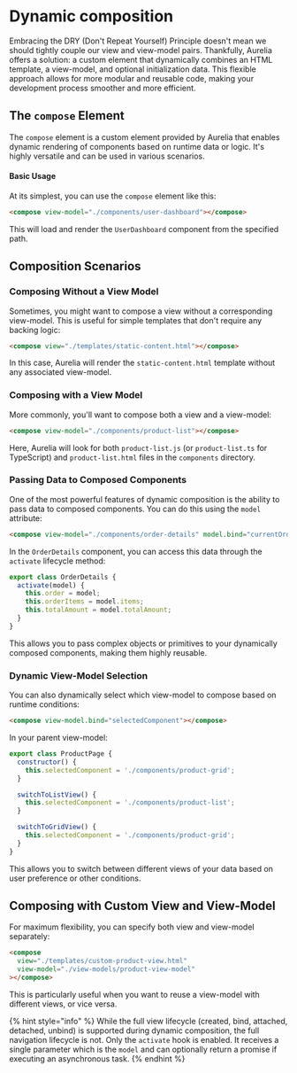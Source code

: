 # Dynamic composition

Embracing the DRY (Don't Repeat Yourself) Principle doesn't mean we should tightly couple our view and view-model pairs. Thankfully, Aurelia offers a solution: a custom element that dynamically combines an HTML template, a view-model, and optional initialization data. This flexible approach allows for more modular and reusable code, making your development process smoother and more efficient.

## The `compose` Element

The `compose` element is a custom element provided by Aurelia that enables dynamic rendering of components based on runtime data or logic. It's highly versatile and can be used in various scenarios.

#### Basic Usage

At its simplest, you can use the `compose` element like this:

```html
<compose view-model="./components/user-dashboard"></compose>
```

This will load and render the `UserDashboard` component from the specified path.

## Composition Scenarios

### Composing Without a View Model

Sometimes, you might want to compose a view without a corresponding view-model. This is useful for simple templates that don't require any backing logic:

```html
<compose view="./templates/static-content.html"></compose>
```

In this case, Aurelia will render the `static-content.html` template without any associated view-model.

### Composing with a View Model

More commonly, you'll want to compose both a view and a view-model:

```html
<compose view-model="./components/product-list"></compose>
```

Here, Aurelia will look for both `product-list.js` (or `product-list.ts` for TypeScript) and `product-list.html` files in the `components` directory.

### Passing Data to Composed Components

One of the most powerful features of dynamic composition is the ability to pass data to composed components. You can do this using the `model` attribute:

```html
<compose view-model="./components/order-details" model.bind="currentOrder"></compose>
```

In the `OrderDetails` component, you can access this data through the `activate` lifecycle method:

```javascript
export class OrderDetails {
  activate(model) {
    this.order = model;
    this.orderItems = model.items;
    this.totalAmount = model.totalAmount;
  }
}
```

This allows you to pass complex objects or primitives to your dynamically composed components, making them highly reusable.

### Dynamic View-Model Selection

You can also dynamically select which view-model to compose based on runtime conditions:

```html
<compose view-model.bind="selectedComponent"></compose>
```

In your parent view-model:

```javascript
export class ProductPage {
  constructor() {
    this.selectedComponent = './components/product-grid';
  }

  switchToListView() {
    this.selectedComponent = './components/product-list';
  }

  switchToGridView() {
    this.selectedComponent = './components/product-grid';
  }
}
```

This allows you to switch between different views of your data based on user preference or other conditions.

## Composing with Custom View and View-Model

For maximum flexibility, you can specify both view and view-model separately:

```html
<compose
  view="./templates/custom-product-view.html"
  view-model="./view-models/product-view-model"
></compose>
```

This is particularly useful when you want to reuse a view-model with different views, or vice versa.

{% hint style="info" %}
While the full view lifecycle (created, bind, attached, detached, unbind) is supported during dynamic composition, the full navigation lifecycle is not. Only the `activate` hook is enabled. It receives a single parameter which is the `model` and can optionally return a promise if executing an asynchronous task.
{% endhint %}
